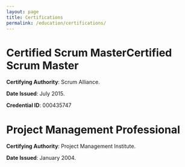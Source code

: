 ```yaml
---
layout: page
title: Certifications
permalink: /education/certifications/
---
```


# Certified Scrum MasterCertified Scrum Master
**Certifying Authority**: Scrum Alliance.

**Date Issued**: July 2015.

**Credential ID**: 000435747

# Project Management Professional
**Certifying Authority**: Project Management Institute.

**Date Issued**: January 2004.

